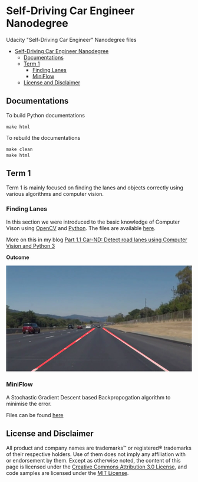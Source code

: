 # Self-Driving Car Engineer Nanodegree

Udacity "Self-Driving Car Engineer" Nanodegree files

<!-- TOC depthFrom:2 depthTo:6 withLinks:1 updateOnSave:1 orderedList:0 -->

- [Self-Driving Car Engineer Nanodegree](#self-driving-car-engineer-nanodegree)
	- [Documentations](#documentations)
	- [Term 1](#term-1)
		- [Finding Lanes](#finding-lanes)
		- [MiniFlow](#miniflow)
	- [License and Disclaimer](#license-and-disclaimer)

<!-- /TOC -->

## Documentations

To build Python documentations

```
make html
```

To rebuild the documentations

```
make clean
make html
```

## Term 1

Term 1 is mainly focused on finding the lanes and objects correctly using various algorithms and computer vision.

### Finding Lanes

In this section we were introduced to the basic knowledge of Computer Vison using [OpenCV](http://opencv.org/) and [Python](https://www.python.org/download/releases/3.0/). The files are available [here](https://github.com/akshaybabloo/Car-ND/tree/master/Term-1/Finding_Lane_Lines).

More on this in my blog [Part 1.1 Car-ND: Detect road lanes using Computer Vision and Python 3](https://blog.gollahalli.com/blog/29/1/2017/part-1-1-car-nd-detect-road-lanes-using-computer-vision-and-python)

**Outcome**

![Road lanes](https://github.com/akshaybabloo/Car-ND/raw/master/Screenshots/road_lanes.png)

### MiniFlow

A Stochastic Gradient Descent based Backpropogation algorithm to minimise the error.

Files can be found [here](https://github.com/akshaybabloo/Car-ND/tree/master/Term_1/MinFlow)

## License and Disclaimer

All product and company names are trademarks™ or registered® trademarks of their respective holders. Use of them does not imply any affiliation with or endorsement by them. Except as otherwise noted, the content of this page is licensed under the [Creative Commons Attribution 3.0 License](https://creativecommons.org/licenses/by/3.0/), and code samples are licensed under the [MIT License](https://github.com/akshaybabloo/Car-ND/blob/master/LICENSE).
